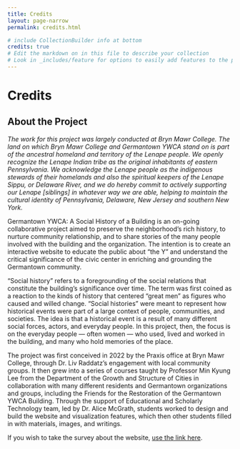 ```yaml
---
title: Credits
layout: page-narrow
permalink: credits.html

# include CollectionBuilder info at bottom
credits: true
# Edit the markdown on in this file to describe your collection
# Look in _includes/feature for options to easily add features to the page
---
```


# Credits

## About the Project 

*The work for this project was largely conducted at Bryn Mawr College. The land on which Bryn Mawr College and Germantown YWCA stand on is part of the ancestral homeland and territory of the Lenape people. We openly recognize the Lenape Indian tribe as the original inhabitants of eastern Pennsylvania. We acknowledge the Lenape people as the indigenous stewards of their homelands and also the spiritual keepers of the Lenape Sippu, or Delaware River, and we do hereby commit to actively supporting our Lenape [siblings] in whatever way we are able, helping to maintain the cultural identity of Pennsylvania, Delaware, New Jersey and southern New York.*


Germantown YWCA: A Social History of a Building is an on-going collaborative project aimed to preserve the neighborhood’s rich history, to nurture community relationship, and to share stories of the many people involved with the building and the organization. The intention is to create an interactive website to educate the public about “the Y” and understand the critical significance of the civic center in enriching and grounding the Germantown community.

“Social history” refers to a foregrounding of the social relations that constitute the building’s significance over time. The term was first coined as a reaction to the kinds of history that centered “great men” as figures who caused and willed change. “Social histories” were meant to represent how historical events were part of a large context of people, communities, and societies. The idea is that a historical event is a result of many different social forces, actors, and everyday people. In this project, then, the focus is on the everyday people — often women — who used, lived and worked in the building, and many who hold memories of the place.

The project was first conceived in 2022 by the Praxis office at Bryn Mawr College, through Dr. Liv Raddatz’s engagement with local community groups. It then grew into a series of courses taught by Professor Min Kyung Lee from the Department of the Growth and Structure of Cities in collaboration with many different residents and Germantown organizations and groups, including the Friends for the Restoration of the Germantown YWCA Building. Through the support of Educational and Scholarly Technology team, led by Dr. Alice McGrath, students worked to design and build the website and visualization features, which then other students filled in with materials, images, and writings.

If you wish to take the survey about the website, [use the link here](https://bit.ly/germantownYWCA).
